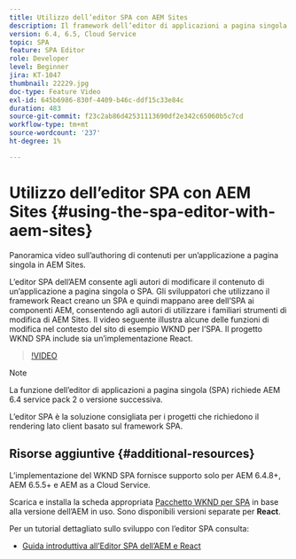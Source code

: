 ```yaml
---
title: Utilizzo dell’editor SPA con AEM Sites
description: Il framework dell’editor di applicazioni a pagina singola dell’AEM consente agli autori di modificare il contenuto di un’applicazione a pagina singola o SPA. Gli sviluppatori che utilizzano entrambi i framework React creano un SPA e quindi mappano aree dell’SPA ai componenti AEM, consentendo agli autori di utilizzare i familiari strumenti di modifica di AEM Sites.
version: 6.4, 6.5, Cloud Service
topic: SPA
feature: SPA Editor
role: Developer
level: Beginner
jira: KT-1047
thumbnail: 22229.jpg
doc-type: Feature Video
exl-id: 645b6986-830f-4409-b46c-ddf15c33e84c
duration: 483
source-git-commit: f23c2ab86d42531113690df2e342c65060b5c7cd
workflow-type: tm+mt
source-wordcount: '237'
ht-degree: 1%

---
```


# Utilizzo dell’editor SPA con AEM Sites {#using-the-spa-editor-with-aem-sites}

Panoramica video sull’authoring di contenuti per un’applicazione a pagina singola in AEM Sites.

L’editor SPA dell’AEM consente agli autori di modificare il contenuto di un’applicazione a pagina singola o SPA. Gli sviluppatori che utilizzano il framework React creano un SPA e quindi mappano aree dell’SPA ai componenti AEM, consentendo agli autori di utilizzare i familiari strumenti di modifica di AEM Sites. Il video seguente illustra alcune delle funzioni di modifica nel contesto del sito di esempio WKND per l’SPA. Il progetto WKND SPA include sia un’implementazione React.

>[!VIDEO](https://video.tv.adobe.com/v/22229?quality=12&learn=on)

>[!NOTE]
>
> La funzione dell’editor di applicazioni a pagina singola (SPA) richiede AEM 6.4 service pack 2 o versione successiva.
>
> L’editor SPA è la soluzione consigliata per i progetti che richiedono il rendering lato client basato sul framework SPA.

## Risorse aggiuntive {#additional-resources}

L’implementazione del WKND SPA fornisce supporto solo per AEM 6.4.8+, AEM 6.5.5+ e AEM as a Cloud Service.

Scarica e installa la scheda appropriata [Pacchetto WKND per SPA](https://github.com/adobe/aem-guides-wknd-spa/releases) in base alla versione dell’AEM in uso. Sono disponibili versioni separate per **React**.

Per un tutorial dettagliato sullo sviluppo con l’editor SPA consulta:

* [Guida introduttiva all’Editor SPA dell’AEM e React](https://experienceleague.adobe.com/docs/experience-manager-learn/getting-started-with-aem-headless/spa-editor/react/overview.html)
